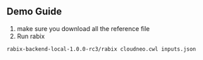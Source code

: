 ## Demo Guide
1. make sure you download all the reference file
2. Run rabix
```
rabix-backend-local-1.0.0-rc3/rabix cloudneo.cwl inputs.json
```

